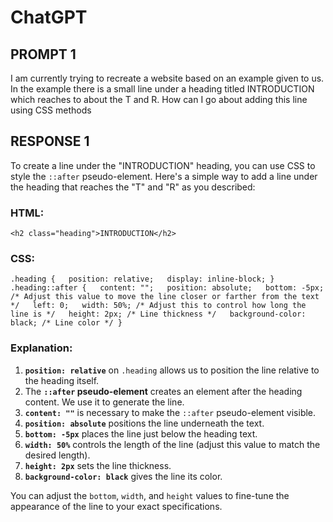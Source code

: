 # ChatGPT

## PROMPT 1

I am currently trying to recreate a website based on an example given to us. In the example there is a small line under a heading titled INTRODUCTION which reaches to about the T and R. How can I go about adding this line using CSS methods

## RESPONSE 1

To create a line under the "INTRODUCTION" heading, you can use CSS to style the `::after` pseudo-element. Here's a simple way to add a line under the heading that reaches the "T" and "R" as you described:

### HTML:

`<h2 class="heading">INTRODUCTION</h2>`

### CSS:

`.heading {   position: relative;   display: inline-block; }  .heading::after {   content: "";   position: absolute;   bottom: -5px; /* Adjust this value to move the line closer or farther from the text */   left: 0;   width: 50%; /* Adjust this to control how long the line is */   height: 2px; /* Line thickness */   background-color: black; /* Line color */ }`

### Explanation:

1.  **`position: relative`** on `.heading` allows us to position the line relative to the heading itself.
2.  The **`::after` pseudo-element** creates an element after the heading content. We use it to generate the line.
3.  **`content: ""`** is necessary to make the `::after` pseudo-element visible.
4.  **`position: absolute`** positions the line underneath the text.
5.  **`bottom: -5px`** places the line just below the heading text.
6.  **`width: 50%`** controls the length of the line (adjust this value to match the desired length).
7.  **`height: 2px`** sets the line thickness.
8.  **`background-color: black`** gives the line its color.

You can adjust the `bottom`, `width`, and `height` values to fine-tune the appearance of the line to your exact specifications.

